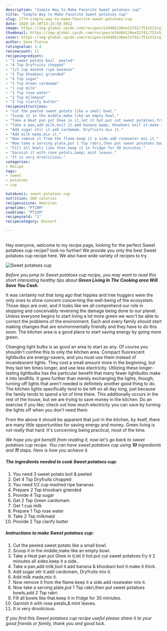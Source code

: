 ```yaml
---
description: "Simple Way to Make Favorite Sweet potatoes cup"
title: "Simple Way to Make Favorite Sweet potatoes cup"
slug: 1774-simple-way-to-make-favorite-sweet-potatoes-cup
date: 2020-10-30T13:15:59.501Z
image: https://img-global.cpcdn.com/recipes/e3446b136ee32f41/751x532cq70/sweet-potatoes-cup-recipe-main-photo.jpg
thumbnail: https://img-global.cpcdn.com/recipes/e3446b136ee32f41/751x532cq70/sweet-potatoes-cup-recipe-main-photo.jpg
cover: https://img-global.cpcdn.com/recipes/e3446b136ee32f41/751x532cq70/sweet-potatoes-cup-recipe-main-photo.jpg
author: Gene Pierce
ratingvalue: 3.4
reviewcount: 11
recipeingredient:
- "3 sweet potato boil  peeled"
- "4 Tsp Dryfruits chopped"
- "1/2 cup mashed ripe bananas"
- "2 Tsp khoobani griended"
- "4 Tsp sugar"
- "2 Tsp Green cardomam"
- "1 cup milk"
- "1 Tsp rose water"
- "2 Tsp milkmaid"
- "2 Tsp clarify butter"
recipeinstructions:
- "Cut the peeled sweet potato like a small bowl."
- "Scoop it in the middle,make like an empty bowl."
- "Take a Heat pan put Ghee in it,let it hot.put cut sweet potatoes.fry it 2 miniutes all sides.keep it a side.."
- "Take a pan,add milk,boil it.add banana &amp; khoobani boil it.make it thick."
- "Add sugar stir it.add cardomam, Dryfruits mix it."
- "Add milk made,mix it."
- "Now remove it from the flame.keep it a side.add rosewater mix it."
- "Now take a serving plate,put 1 Tsp rabri,then put sweet potatoes bowls,add 2 Tsp rabri."
- "Fill all bowls like that.keep it in fridge for 30 miniutes."
- "Garnish it with rose petals,&amp; mint leaves."
- "It is very droolicious."
categories:
- Recipe
tags:
- sweet
- potatoes
- cup

katakunci: sweet potatoes cup 
nutrition: 289 calories
recipecuisine: American
preptime: "PT18M"
cooktime: "PT32M"
recipeyield: "1"
recipecategory: Dessert

---
```

<br>
Hey everyone, welcome to my recipe page, looking for the perfect Sweet potatoes cup recipe? look no further! We provide you only the best Sweet potatoes cup recipe here. We also have wide variety of recipes to try.
<br>


![Sweet potatoes cup](https://img-global.cpcdn.com/recipes/e3446b136ee32f41/751x532cq70/sweet-potatoes-cup-recipe-main-photo.jpg)

<i>Before you jump to Sweet potatoes cup recipe, you may want to read this short interesting healthy tips about 
<strong>Green Living In The Cooking area Will Save You Cash</strong>.</i>
</br>

It was certainly not that long ago that hippies and tree huggers were the only ones to show concern concerning the well-being of the ecosystem. Those days are over, and it looks like we all comprehend our role in stopping and conceivably reversing the damage being done to our planet. Unless everyone begins to start living a lot more green we won't be able to correct the problems of the environment. Each and every family should start making changes that are environmentally friendly and they have to do this soon. The kitchen area is a good place to start saving energy by going more green.

Changing light bulbs is as good an area to start as any. Of course you shouldn't confine this to only the kitchen area. Compact fluorescent lightbulbs are energy-savers, and you must use them instead of incandescent lights. They cost a small amount more in the beginning, but they last ten times longer, and use less electricity. Utilizing these longer-lasting lightbulbs has the particular benefit that many fewer lightbulbs make it into landfills. It goes further than merely exchanging the lights, though; turning off lights that aren't needed is definitely another good thing to do. The kitchen lights specifically tend to be left on all day long, just because the family tends to spend a lot of time there. This additionally occurs in the rest of the house, but we are trying to save money in the kitchen. Do an exercise if you like; check out how much electricity you can save by turning the lights off when you don't need them.

From the above it should be apparent that just in the kitchen, by itself, there are many little opportunities for saving energy and money. Green living is not really that hard. It's concerning being practical, most of the time.


<i>We hope you got benefit from reading it, now let's go back to sweet potatoes cup recipe. You can have sweet potatoes cup using <strong>10</strong> ingredients and <strong>11</strong> steps. Here is how you achieve it.
</i>

##### The ingredients needed to cook Sweet potatoes cup:

1. You need 3 sweet potato boil &amp; peeled
1. Get 4 Tsp Dryfruits chopped
1. You need 1/2 cup mashed ripe bananas
1. Prepare 2 Tsp khoobani griended
1. Provide 4 Tsp sugar
1. Get 2 Tsp Green cardomam
1. Get 1 cup milk
1. Prepare 1 Tsp rose water
1. Take 2 Tsp milkmaid
1. Provide 2 Tsp clarify butter


##### Instructions to make Sweet potatoes cup:

1. Cut the peeled sweet potato like a small bowl.
1. Scoop it in the middle,make like an empty bowl.
1. Take a Heat pan put Ghee in it,let it hot.put cut sweet potatoes.fry it 2 miniutes all sides.keep it a side..
1. Take a pan,add milk,boil it.add banana &amp; khoobani boil it.make it thick.
1. Add sugar stir it.add cardomam, Dryfruits mix it.
1. Add milk made,mix it.
1. Now remove it from the flame.keep it a side.add rosewater mix it.
1. Now take a serving plate,put 1 Tsp rabri,then put sweet potatoes bowls,add 2 Tsp rabri.
1. Fill all bowls like that.keep it in fridge for 30 miniutes.
1. Garnish it with rose petals,&amp; mint leaves.
1. It is very droolicious.


<i>If you find this Sweet potatoes cup recipe useful please share it to your good friends or family, thank you and good luck.</i>
